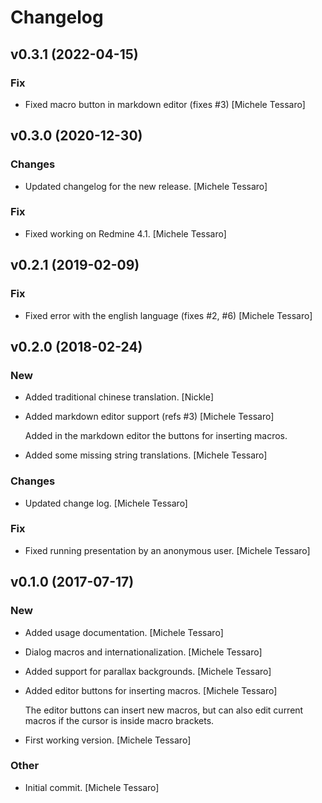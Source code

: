 # Changelog


## v0.3.1 (2022-04-15)

### Fix

* Fixed macro button in markdown editor (fixes #3) [Michele Tessaro]


## v0.3.0 (2020-12-30)

### Changes

* Updated changelog for the new release. [Michele Tessaro]

### Fix

* Fixed working on Redmine 4.1. [Michele Tessaro]


## v0.2.1 (2019-02-09)

### Fix

* Fixed error with the english language (fixes #2, #6) [Michele Tessaro]


## v0.2.0 (2018-02-24)

### New

* Added traditional chinese translation. [Nickle]

* Added markdown editor support (refs #3) [Michele Tessaro]

  Added in the markdown editor the buttons for inserting macros.

* Added some missing string translations. [Michele Tessaro]

### Changes

* Updated change log. [Michele Tessaro]

### Fix

* Fixed running presentation by an anonymous user. [Michele Tessaro]


## v0.1.0 (2017-07-17)

### New

* Added usage documentation. [Michele Tessaro]

* Dialog macros and internationalization. [Michele Tessaro]

* Added support for parallax backgrounds. [Michele Tessaro]

* Added editor buttons for inserting macros. [Michele Tessaro]

  The editor buttons can insert new macros, but can also edit current
  macros if the cursor is inside macro brackets.

* First working version. [Michele Tessaro]

### Other

* Initial commit. [Michele Tessaro]


